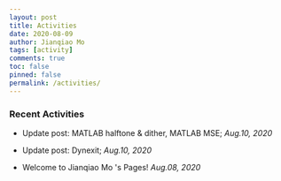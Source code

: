 ```yaml
---
layout: post
title: Activities
date: 2020-08-09
author: Jianqiao Mo
tags: [activity]
comments: true
toc: false
pinned: false
permalink: /activities/
---
```



### Recent Activities
- Update post: MATLAB halftone & dither, MATLAB MSE; _Aug.10, 2020_

[//]: <> (- Update post: TOEFL Crawler; _Aug.10, 2020_)

- Update post: Dynexit; _Aug.10, 2020_

- Welcome to Jianqiao Mo 's Pages! _Aug.08, 2020_
